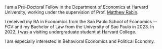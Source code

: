 
I am a Pre-Doctoral Fellow in the Department of Economics at Harvard University, working under the supervision of Prof. [Matthew Rabin](https://scholar.harvard.edu/rabin).

I received my BA in Economics from the Sao Paulo School of Economics -- FGV and my Bachelor of Law from the University of Sao Paulo in 2023. In 2022, I was a visiting undergraduate student at Harvard College.

I am especially interested in Behavioral Economics and Political Economy.